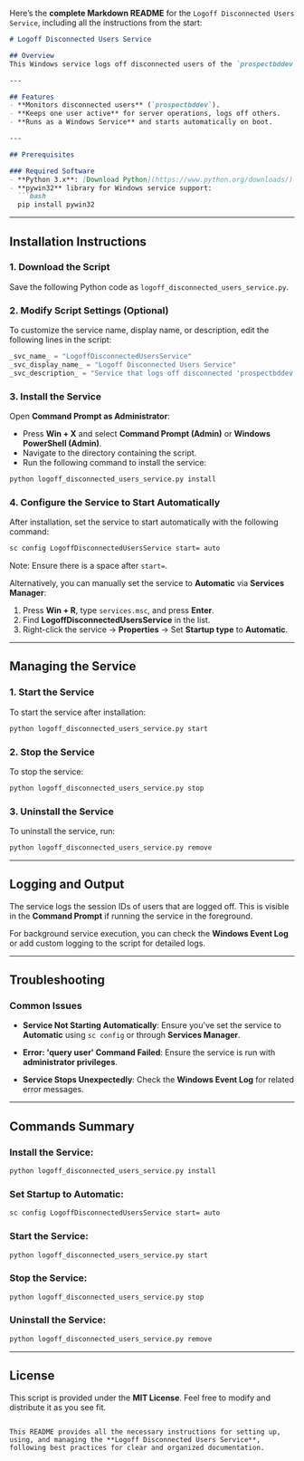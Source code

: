Here’s the **complete Markdown README** for the `Logoff Disconnected Users Service`, including all the instructions from the start:

```markdown
# Logoff Disconnected Users Service

## Overview
This Windows service logs off disconnected users of the `prospectbddev` session while ensuring one remains active for server operations. It runs automatically on system startup and periodically checks for disconnected users to log off.

---

## Features
- **Monitors disconnected users** (`prospectbddev`).
- **Keeps one user active** for server operations, logs off others.
- **Runs as a Windows Service** and starts automatically on boot.

---

## Prerequisites

### Required Software
- **Python 3.x**: [Download Python](https://www.python.org/downloads/)
- **pywin32** library for Windows service support:
  ```bash
  pip install pywin32
  ```

---

## Installation Instructions

### 1. Download the Script
Save the following Python code as `logoff_disconnected_users_service.py`.

### 2. Modify Script Settings (Optional)
To customize the service name, display name, or description, edit the following lines in the script:

```python
_svc_name_ = "LogoffDisconnectedUsersService"
_svc_display_name_ = "Logoff Disconnected Users Service"
_svc_description_ = "Service that logs off disconnected 'prospectbddev' users except one."
```

### 3. Install the Service
Open **Command Prompt as Administrator**:
- Press **Win + X** and select **Command Prompt (Admin)** or **Windows PowerShell (Admin)**.
- Navigate to the directory containing the script.
- Run the following command to install the service:

```bash
python logoff_disconnected_users_service.py install
```

### 4. Configure the Service to Start Automatically
After installation, set the service to start automatically with the following command:

```bash
sc config LogoffDisconnectedUsersService start= auto
```

Note: Ensure there is a space after `start=`.

Alternatively, you can manually set the service to **Automatic** via **Services Manager**:
1. Press **Win + R**, type `services.msc`, and press **Enter**.
2. Find **LogoffDisconnectedUsersService** in the list.
3. Right-click the service → **Properties** → Set **Startup type** to **Automatic**.

---

## Managing the Service

### 1. Start the Service
To start the service after installation:

```bash
python logoff_disconnected_users_service.py start
```

### 2. Stop the Service
To stop the service:

```bash
python logoff_disconnected_users_service.py stop
```

### 3. Uninstall the Service
To uninstall the service, run:

```bash
python logoff_disconnected_users_service.py remove
```

---

## Logging and Output
The service logs the session IDs of users that are logged off. This is visible in the **Command Prompt** if running the service in the foreground.

For background service execution, you can check the **Windows Event Log** or add custom logging to the script for detailed logs.

---

## Troubleshooting

### Common Issues

- **Service Not Starting Automatically**:
  Ensure you've set the service to **Automatic** using `sc config` or through **Services Manager**.

- **Error: 'query user' Command Failed**:
  Ensure the service is run with **administrator privileges**.

- **Service Stops Unexpectedly**:
  Check the **Windows Event Log** for related error messages.

---

## Commands Summary

### Install the Service:

```bash
python logoff_disconnected_users_service.py install
```

### Set Startup to Automatic:

```bash
sc config LogoffDisconnectedUsersService start= auto
```

### Start the Service:

```bash
python logoff_disconnected_users_service.py start
```

### Stop the Service:

```bash
python logoff_disconnected_users_service.py stop
```

### Uninstall the Service:

```bash
python logoff_disconnected_users_service.py remove
```

---

## License
This script is provided under the **MIT License**. Feel free to modify and distribute it as you see fit.

```

This README provides all the necessary instructions for setting up, using, and managing the **Logoff Disconnected Users Service**, following best practices for clear and organized documentation.